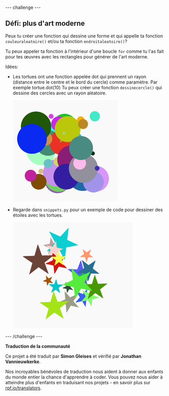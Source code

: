 --- challenge ---

## Défi: plus d'art moderne

Peux tu créer une fonction qui dessine une forme et qui appelle ta fonction `couleuraleatoire()` et/ou ta fonction `endroitaleatoire()`?

Tu peux appeler ta fonction à l'intérieur d'une boucle `for` comme tu l'as fait pour tes œuvres avec les rectangles pour générer de l'art moderne.

Idées:

- Les tortues ont une fonction appelée dot qui prennent un rayon (distance entre le centre et le bord du cercle) comme paramètre. Par exemple tortue.dot(10) Tu peux créer une fonction `dessinecercle()` qui dessine des cercles avec un rayon aléatoire.
    
    ![capture d'écran](images/modern-circles.png)

- Regarde dans `snippets.py` pour un exemple de code pour dessiner des étoiles avec les tortues.
    
    ![capture d'écran](images/modern-stars.png)

--- /challenge ---


**Traduction de la communauté**

Ce projet a été traduit par **Simon Gleises** et vérifié par **Jonathan Vannieuwkerke**.

Nos incroyables bénévoles de traduction nous aident à donner aux enfants du monde entier la chance d'apprendre à coder. Vous pouvez nous aider à atteindre plus d'enfants en traduisant nos projets - en savoir plus sur [rpf.io/translators](https://rpf.io/translators).